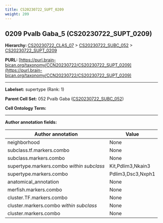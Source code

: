 ```yaml
---
title: CS20230722_SUPT_0209
weight: 209
---
```

## 0209 Pvalb Gaba_5 (CS20230722_SUPT_0209)
<b>Hierarchy: </b>
[CS20230722_CLAS_07](../CS20230722_CLAS_07) >
[CS20230722_SUBC_052](../CS20230722_SUBC_052) >
[CS20230722_SUPT_0209](../CS20230722_SUPT_0209)

**PURL:** [https://purl.brain-bican.org/taxonomy/CCN20230722/CS20230722_SUPT_0209](https://purl.brain-bican.org/taxonomy/CCN20230722/CS20230722_SUPT_0209)

---


**Labelset:** supertype (Rank: 1)

**Parent Cell Set:** 052 Pvalb Gaba ([CS20230722_SUBC_052](../CS20230722_SUBC_052))



**Cell Ontology Term:** 

[MARKER GENES.]: #


---

[TRANSFERRED ANNOTATIONS.]: #


[AUTHOR ANNOTATION FIELDS.]: #


**Author annotation fields:**

| Author annotation | Value |
|-------------------|-------|
|neighborhood|None|
|subclass.tf.markers.combo|None|
|subclass.markers.combo|None|
|supertype.markers.combo _within subclass_|Kit,Pdlim3,Nkain3|
|supertype.markers.combo|Pdlim3,Dsc3,Nxph1|
|anatomical_annotation|None|
|merfish.markers.combo|None|
|cluster.TF.markers.combo|None|
|cluster.markers.combo _within subclass_|None|
|cluster.markers.combo|None|
